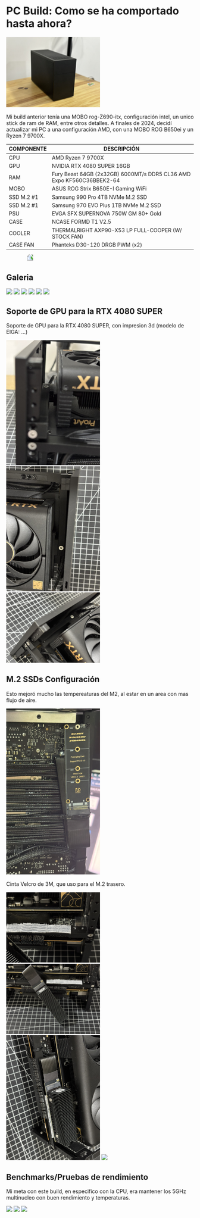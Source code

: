 
# PC Build: Como se ha comportado hasta ahora?

<img src="assets/black-build-1.JPEG" width="50%" >


Mi build anterior tenía una MOBO rog-Z690-itx, configuración intel, un unico stick de ram de RAM, entre otros detalles.
A finales de 2024, decidí actualizar mi PC a una configuración AMD, con una MOBO ROG B650ei y un Ryzen 7 9700X.

<!-- quiero hacer una tabla con cada componente -->
| COMPONENTE | DESCRIPCIÓN |
| --- | --- |
| CPU | AMD Ryzen 7 9700X |
| GPU | NVIDIA RTX 4080 SUPER 16GB |
| RAM | Fury Beast 64GB (2x32GB) 6000MT/s DDR5 CL36 AMD Expo KF560C36BBEK2-64 |
| MOBO | ASUS ROG Strix B650E-I Gaming WiFi |
| SSD M.2 #1 | Samsung 990 Pro 4TB NVMe M.2 SSD |
| SSD M.2 #1 | Samsung 970 EVO Plus 1TB NVMe M.2 SSD |
| PSU | EVGA SFX SUPERNOVA 750W GM 80+ Gold |
| CASE | NCASE FORMD T1 V2.5 |
| COOLER | THERMALRIGHT AXP90-X53 LP FULL-COOPER (W/ STOCK FAN) |
| CASE FAN | Phanteks D30-120 DRGB PWM (x2) |

<img src="assets/2025/build-overview-1.JPEG" width="50%" style="transform:rotate(-90deg);margin-left:4em">


## Galeria 

<img src="assets/2025/IMG_4396.JPEG" width="50%" >

<img src="assets/2025/IMG_4398.JPEG" width="50%" >

<img src="assets/2025/IMG_4413.JPEG" width="50%" >

<img src="assets/2025/IMG_4400.JPEG" width="50%" >

<img src="assets/2025/IMG_4401.JPEG" width="50%" >

<img src="assets/2025/IMG_4418.JPEG" width="50%" >


## Soporte de GPU para la RTX 4080 SUPER

Soporte de GPU para la RTX 4080 SUPER, con impresion 3d (modelo de EIGA: ...)

<img src="assets/2025/IMG_4405.JPEG" width="50%" >
<img src="assets/2025/IMG_4404.JPEG" width="50%" >
<img src="assets/2025/IMG_4403.JPEG" width="50%" >

## M.2 SSDs Configuración

Esto mejoró mucho las tempereaturas del M2, al estar en un area con mas flujo de aire.

<img src="assets/m2-extension-nodrive-w-screw.png" width="50%">

Cinta Velcro de 3M, que uso para el M.2 trasero.

<img src="assets/2025/IMG_4411.JPEG" width="50%" >
<img src="assets/2025/IMG_4410.JPEG" width="50%" >
<img src="assets/2025/IMG_4406.JPEG" width="50%" >
<img src="assets/2025/IMG_4408.JPEG" width="50%" >

## Benchmarks/Pruebas de rendimiento

Mi meta con este build, en especifico con la CPU, era mantener los 5GHz multinucleo con buen rendimiento y temperaturas.

<img src="assets/2025/IMG_4423.JPEG" width="50%" >
<img src="assets/2025/IMG_4426.JPEG" width="50%" >
<img src="assets/2025/IMG_4429.JPEG" width="50%" >





